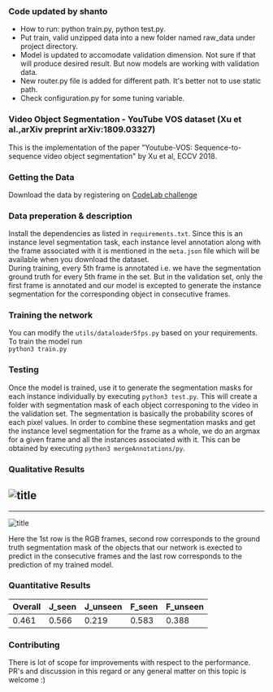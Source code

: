 ### Code updated by shanto
- How to run: python train.py, python test.py.
- Put train, valid unzipped data into a new folder named raw_data under project directory.
- Model is updated to accomodate validation dimension. Not sure if that will produce desired result. But now models are working with validation data. 
- New router.py file is added for different path. It's better not to use static path.
- Check configuration.py for some tuning variable.


### Video Object Segmentation - YouTube VOS dataset (Xu et al.,arXiv preprint arXiv:1809.03327)
This is the implementation of the paper "Youtube-VOS: Sequence-to-sequence video object segmentation" by Xu et al, ECCV 2018.  

### Getting the Data  
Download the data by registering on [CodeLab challenge](https://competitions.codalab.org/competitions/19544) 

### Data preperation & description
Install the dependencies as listed in ```requirements.txt```. Since this is an instance level segmentation task, each instance level annotation along with the frame associated with it is mentioned in the ```meta.json``` file which will be available when you download the dataset.  
During training, every 5th frame is annotated i.e. we have the segmentation ground truth for every 5th frame in the set. But in the validation set, only the first frame is annotated and our model is excepted to generate the instance segmentation for the corresponding object in consecutive frames.

### Training the network
You can modify the ```utils/dataloader5fps.py``` based on your requirements. To train the model run  
```python3 train.py```   

### Testing
Once the model is trained, use it to generate the segmentation masks for each instance individually by executing ```python3 test.py```. This will create a folder with segmentation mask of each object corresponing to the video in the validation set. The segmentation is basically the probability scores of each pixel values. In order to combine these segmentation masks and get the instance level segmentation for the frame as a whole, we do an argmax for a given frame and all the instances associated with it. This can be obtained by executing ```python3 mergeAnnotations/py```. 
  
### Qualitative Results  
![title](imgs/result1.png)  
----------------------------------------------------------------------------------------------------------------------------
----------------------------------------------------------------------------------------------------------------------------
![title](imgs/result2.png)  

Here the 1st row is the RGB frames, second row corresponds to the ground truth segmentation mask of the objects that our network is exected to predict in the consecutive frames and the last row corresponds to the prediction of my trained model.

### Quantitative Results  
|Overall   |J_seen   |J_unseen   |F_seen   |F_unseen  |
|---|---|---|---|---|
|0.461|0.566|0.219|0.583|0.388|


### Contributing
There is lot of scope for improvements with respect to the performance. PR's and discussion in this regard or any general matter on this topic is welcome :)
